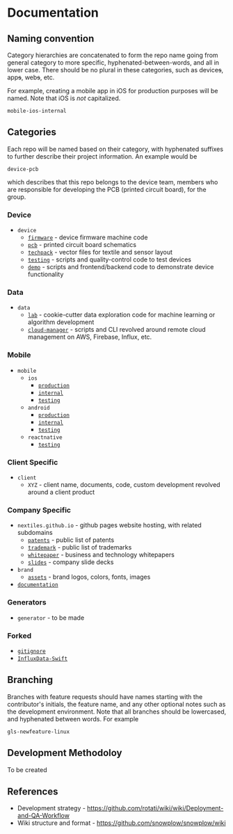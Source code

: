 # Documentation

## Naming convention

Category hierarchies are concatenated to form the repo name going from general category to more specific, hyphenated-between-words, and all in lower case. There should be no plural in these categories, such as device~~s~~, app~~s~~, web~~s~~, etc.

For example, creating a mobile app in iOS for production purposes will be named. Note that iOS is _not_ capitalized.

```
mobile-ios-internal
```

## Categories

Each repo will be named based on their category, with hyphenated suffixes to further describe their project information. An example would be

```
device-pcb
```

which describes that this repo belongs to the device team, members who are responsible for developing the PCB (printed circuit board), for the group.

### Device
- `device`
  - [`firmware`](https://github.com/Nextiles/device-firmware) - device firmware machine code
  - [`pcb`](https://github.com/Nextiles/device-pcb) - printed circuit board schematics
  - [`techpack`](https://github.com/Nextiles/device-techpack) - vector files for textile and sensor layout
  - [`testing`](https://github.com/Nextiles/device-testing) - scripts and quality-control code to test devices
  - [`demo`](https://github.com/Nextiles/device-demo) - scripts and frontend/backend code to demonstrate device functionality

### Data
- `data`
  - [`lab`](https://github.com/Nextiles/data-lab) - cookie-cutter data exploration code for machine learning or algorithm development
  - [`cloud-manager`](https://github.com/Nextiles/data-cloud-manager) - scripts and CLI revolved around remote cloud management on AWS, Firebase, Influx, etc.

### Mobile
- `mobile`
  - `ios`
    - [`production`](https://github.com/Nextiles/mobile-ios-production)
    - [`internal`](https://github.com/Nextiles/mobile-ios-internal)
    - [`testing`](https://github.com/Nextiles/mobile-ios-testing)
  - `android`
    - [`production`](https://github.com/Nextiles/mobile-android-production)
    - [`internal`](https://github.com/Nextiles/mobile-ios-internal)
    - [`testing`](https://github.com/Nextiles/mobile-android-testing)
  - `reactnative`
    - [`testing`](https://github.com/Nextiles/mobile-reactnative-testing)

### Client Specific
- `client`
  - `XYZ` - client name, documents, code, custom development revolved around a client product

### Company Specific
- `nextiles.github.io` - github pages website hosting, with related subdomains
  - [`patents`](https://github.com/Nextiles/patents) - public list of patents
  - [`trademark`](https://github.com/Nextiles/trademark) - public list of trademarks
  - [`whitepaper`](https://github.com/Nextiles/whitepaper) - business and technology whitepapers
  - [`slides`](https://github.com/Nextiles/slides) - company slide decks
- `brand`
  - [`assets`](https://github.com/Nextiles/brand-assets) - brand logos, colors, fonts, images
- [`documentation`](https://github.com/Nextiles/documentation)

### Generators
- `generator` - to be made

### Forked
- [`gitignore`](https://github.com/Nextiles/gitignore)
- [`InfluxData-Swift`](https://github.com/Nextiles/InfluxData-Swift)

## Branching

Branches with feature requests should have names starting with the contributor's initials, the feature name, and any other optional notes such as the development environment. Note that all branches should be lowercased, and hyphenated between words. For example

```
gls-newfeature-linux
```

## Development Methodoloy

To be created

## References
- Development strategy - https://github.com/rotati/wiki/wiki/Deployment-and-QA-Workflow
- Wiki structure and format - https://github.com/snowplow/snowplow/wiki
